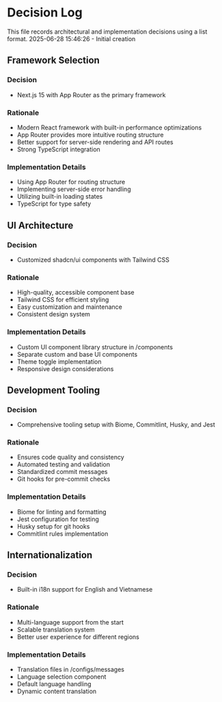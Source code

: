 # Decision Log

This file records architectural and implementation decisions using a list format.
2025-06-28 15:46:26 - Initial creation

## Framework Selection
### Decision
* Next.js 15 with App Router as the primary framework

### Rationale
* Modern React framework with built-in performance optimizations
* App Router provides more intuitive routing structure
* Better support for server-side rendering and API routes
* Strong TypeScript integration

### Implementation Details
* Using App Router for routing structure
* Implementing server-side error handling
* Utilizing built-in loading states
* TypeScript for type safety

## UI Architecture
### Decision
* Customized shadcn/ui components with Tailwind CSS

### Rationale
* High-quality, accessible component base
* Tailwind CSS for efficient styling
* Easy customization and maintenance
* Consistent design system

### Implementation Details
* Custom UI component library structure in /components
* Separate custom and base UI components
* Theme toggle implementation
* Responsive design considerations

## Development Tooling
### Decision
* Comprehensive tooling setup with Biome, Commitlint, Husky, and Jest

### Rationale
* Ensures code quality and consistency
* Automated testing and validation
* Standardized commit messages
* Git hooks for pre-commit checks

### Implementation Details
* Biome for linting and formatting
* Jest configuration for testing
* Husky setup for git hooks
* Commitlint rules implementation

## Internationalization
### Decision
* Built-in i18n support for English and Vietnamese

### Rationale
* Multi-language support from the start
* Scalable translation system
* Better user experience for different regions

### Implementation Details
* Translation files in /configs/messages
* Language selection component
* Default language handling
* Dynamic content translation